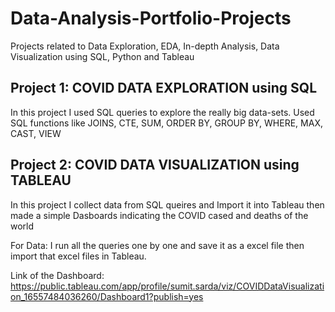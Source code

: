 # Data-Analysis-Portfolio-Projects
Projects related to Data Exploration, EDA, In-depth Analysis, Data Visualization using SQL, Python and Tableau


## Project 1: COVID DATA EXPLORATION using SQL

In this project I used SQL queries to explore the really big data-sets. 
  Used SQL functions like JOINS, CTE, SUM, ORDER BY, GROUP BY, WHERE, MAX, CAST, VIEW


## Project 2: COVID DATA VISUALIZATION using TABLEAU
 In this project I collect data from SQL queires and Import it into Tableau
 then made a simple Dasboards indicating the COVID cased and deaths of the world
 
 For Data: I run all the queries one by one and save it as a excel file then import that excel files in Tableau.
 
 Link of the Dashboard: https://public.tableau.com/app/profile/sumit.sarda/viz/COVIDDataVisualization_16557484036260/Dashboard1?publish=yes

